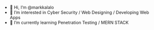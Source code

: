 - 👋 Hi, I’m @markkalalo
- 👀 I’m interested in Cyber Security / Web Designing / Developing Web Apps
- 🌱 I’m currently learning Penetration Testing / MERN STACK
